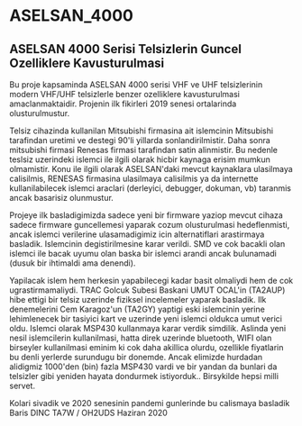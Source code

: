 # ASELSAN_4000
ASELSAN 4000 Serisi Telsizlerin Guncel Ozelliklere Kavusturulmasi
-----------------------------------------------------------------
Bu proje kapsaminda ASELSAN 4000 serisi VHF ve UHF telsizlerinin modern VHF/UHF telsizlerle benzer ozelliklere kavusturulmasi amaclanmaktaidir. Projenin ilk fikirleri 2019 senesi ortalarinda olusturulmustur.

Telsiz cihazinda kullanilan Mitsubishi firmasina ait islemcinin Mitsubishi tarafindan uretimi ve destegi 90'li yillarda sonlandirilmistir. Daha sonra mitsubishi firmasi Renesas firmasi tarafindan satin alinmistir. Bu nedenle teslsiz uzerindeki islemci ile ilgili olarak hicbir kaynaga erisim mumkun olmamistir. Konu ile ilgili olarak ASELSAN'daki mevcut kaynaklara ulasilmaya calisilmis, RENESAS firmasina ulasilmaya calisilmis ya da internette kullanilabilecek islemci araclari (derleyici, debugger, dokuman, vb) taranmis ancak basarisiz olunmustur.

Projeye ilk basladigimizda sadece yeni bir firmware yaziop mevcut cihaza sadece firmware guncellemesi yaparak cozum olusturulmasi hedeflenmisti, ancak islemci verilerine ulasamadigimiz icin alternatiflari arastirmaya basladik.
Islemcinin degistirilmesine karar verildi. SMD ve cok bacakli olan islemci ile bacak uyumu olan baska bir islemci arandi ancak bulunamadi (dusuk bir ihtimaldi ama denendi).

Yapilacak islem hem herkesin yapabilecegi kadar basit olmaliydi hem de cok ugrastirmamaliydi. TRAC Golcuk Subesi Baskani UMUT OCAL'in (TA2AUP) hibe ettigi bir telsiz uzerinde fiziksel incelemeler yaparak basladik.  Ilk denemelerini Cem Karagoz'un (TA2GY) yaptigi eski islemcinin yerine lehimlenecek bir tasiyici kart ve uzerinde yeni islemci oldukca umut verici oldu.
Islemci olarak MSP430 kullanmaya karar verdik simdilik. Aslinda yeni nesil islemcilerin kullanilmasi, hatta direk uzerinde bluetooth, WIFI olan birseyler kullanilmasi eminim ki cok daha akillica olurdu, ozellikle fiyatlarin bu denli yerlerde surundugu bir donemde. Ancak elimizde hurdadan alidigmiz 1000'den (bin) fazla MSP430 vardi ve bir yandan da bunlari da telsizler gibi yeniden hayata dondurmek istiyorduk.. Birsykilde hepsi milli servet.


Kolari sivadik ve 2020 senesinin pandemi gunlerinde bu calismaya basladik
Baris DINC
TA7W / OH2UDS
Haziran 2020
